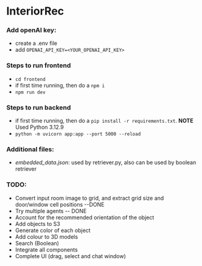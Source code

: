 # InteriorRec

### Add openAI key:
- create a .env file
- add `OPENAI_API_KEY=<YOUR_OPENAI_API_KEY>`

### Steps to run frontend
- `cd frontend`
- if first time running, then do a `npm i`
- `npm run dev`
   
### Steps to run backend
- if first time running, then do a `pip install -r requirements.txt`. **NOTE** Used Python 3.12.9
- `python -m uvicorn app:app --port 5000 --reload`

### Additional files:
- *embedded_data.json*: used by retriever.py, also can be used by boolean retriever

### TODO:
- Convert input room image to grid, and extract grid size and door/window cell positions --DONE
- Try multiple agents -- DONE
- Account for the recommended orientation of the object
- Add objects to S3
- Generate color of each object
- Add colour to 3D models
- Search (Boolean)
- Integrate all components
- Complete UI (drag, select and chat window)